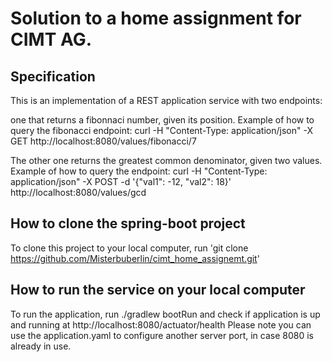 # Solution to a home assignment for CIMT AG.

## Specification

This is an implementation of a REST application service with two endpoints:

one that returns a fibonnaci number, given its position.
Example of how to query the fibonacci endpoint:
curl -H "Content-Type: application/json" -X GET http://localhost:8080/values/fibonacci/7

The other one returns the greatest common denominator, given two values.
Example of how to query the endpoint:
curl -H "Content-Type: application/json" -X POST -d '{"val1": -12, "val2": 18}' http://localhost:8080/values/gcd

## How to clone the spring-boot project

To clone this project to your local computer, run 
'git clone https://github.com/Misterbuberlin/cimt_home_assignemt.git'

## How to run the service on your local computer
To run the application, run ./gradlew bootRun and check if application is up and running
at http://localhost:8080/actuator/health
Please note you can use the application.yaml to configure another server port, in case 8080 is already in use.
